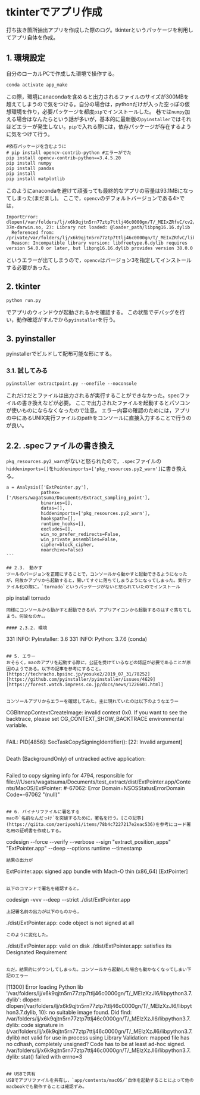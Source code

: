 # tkinterでアプリ作成 
打ち抜き箇所抽出アプリを作成した際のログ。tkinterというパッケージを利用してアプリ自体を作成。
 
## 1. 環境設定
自分のローカルPCで作成した環境で操作する。 
```
conda activate app_make
``` 
この際，環境にanacondaを含めると出力されるファイルのサイズが300MBを超えてしまうので気をつける。自分の場合は，pythonだけが入った空っぽの仮想環境を作り，必要パッケージを都度`pip`でインストールした。
巷では`numpy`加える場合はなんたらという話が多いが，基本的に最新版の`pyinstaller`ではそれほどエラーが発生しない。`pip`で入れる際には，依存パッケージが存在するように気をつけて行う。 
```
#依存パッケージを含むように
# pip install opencv-contrib-python #エラーがでた 
pip install opencv-contrib-python==3.4.5.20
pip install numpy
pip install pandas
pip install 
pip install matplotlib
```
このようにanacondaを避けて頑張っても最終的なアプリの容量は93.1MBになってしまった(まだまし)。
ここで，`opencv`のデフォルトバージョンである4>では，
```
ImportError: dlopen(/var/folders/lj/x6k9qjtn5rn77ztp7ttlj46c0000gn/T/_MEIxZRfvC/cv2/cv2.cpython-37m-darwin.so, 2): Library not loaded: @loader_path/libpng16.16.dylib
  Referenced from: /private/var/folders/lj/x6k9qjtn5rn77ztp7ttlj46c0000gn/T/_MEIxZRfvC/libfreetype.6.dylib
  Reason: Incompatible library version: libfreetype.6.dylib requires version 54.0.0 or later, but libpng16.16.dylib provides version 38.0.0
```
というエラーが出てしまうので，`opencv`はバージョン3を指定してインストールする必要があった。

## 2. tkinter
```
python run.py
```
でアプリのウィンドウが起動されるかを確認する。
この状態でデバッグを行い，動作確認がすんでから`pyinstaller`を行う。

## 3. pyinstaller 
pyinstallerでビルドして配布可能な形にする。 

### 3.1. 試してみる
```
pyinstaller extractpoint.py --onefile --noconsole
``` 
これだけだとファイルは出力されるが実行することができなかった。specファイルの書き換えなどが必要。 
ここで出力されたファイルを起動するとパソコンが使いものにならなくなったので注意。
エラー内容の確認のためには，アプリの中にあるUNIX実行ファイルのpathをコンソールに直接入力することで行うのが良い。

## 2.2. .specファイルの書き換え 
`pkg_resources.py2_warn`がないと怒られたので，`.spec`ファイルの`hiddenimports=[]`を`hiddenimports=['pkg_resources.py2_warn']`に書き換える。
```
a = Analysis(['ExtPointer.py'],
             pathex=['/Users/wagatsuma/Documents/Extract_sampling_point'],
             binaries=[],
             datas=[],
             hiddenimports=['pkg_resources.py2_warn'],
             hookspath=[],
             runtime_hooks=[],
             excludes=[],
             win_no_prefer_redirects=False,
             win_private_assemblies=False,
             cipher=block_cipher,
             noarchive=False)
```　

## 2.3.　動かす　
ツールのバージョンを正確にすることで，コンソールから動かすと起動できるようになったが，何故かアプリから起動すると，開いてすぐに落ちてしまうようになってしまった。実行ファイル化の際に，`tornado`というパッケージがないと怒られていたのでインストール
```
pip install tornado
```
同様にコンソールから動かすと起動できるが，アプリアイコンから起動するのはすぐ落ちてしまう。何故なのか。。

#### 2.3.2. 環境 
```
331 INFO: PyInstaller: 3.6
331 INFO: Python: 3.7.6 (conda)
```

## 5. エラー 
おそらく，macのアプリを起動する際に，公証を受けているなどの認証が必要であることが原因のようである。以下の記事を参考にすること。
[https://techracho.bpsinc.jp/yosuke2/2019_07_31/78252]
[https://github.com/pyinstaller/pyinstaller/issues/4629]
[https://forest.watch.impress.co.jp/docs/news/1226601.html]


コンソールアプリからエラーを確認してみた。主に現れていたのは以下のようなエラー

```
CGBitmapContextCreateImage: invalid context 0x0. If you want to see the backtrace, please set CG_CONTEXT_SHOW_BACKTRACE environmental variable.
``` 

``` 
FAIL: PID[4856]: SecTaskCopySigningIdentifier(): [22: Invalid argument]
```

```
Death (BackgroundOnly) of untracked active application: <private>
``` 

```
Failed to copy signing info for 4794, responsible for file:///Users/wagatsuma/Documents/test_extract/dist/ExtPointer.app/Contents/MacOS/ExtPointer: #-67062: Error Domain=NSOSStatusErrorDomain Code=-67062 "(null)"
```

## 6. バイナリファイルに署名する　
macの`名前なんだっけ`を突破するために，署名を行う。[この記事](https://qiita.com/zeriyoshi/items/78b4c7227217e2eac536)を参考にコード署名用の証明書を作成しする。

```
codesign --force --verify --verbose --sign "extract_position_apps" "ExtPointer.app" --deep --options runtime --timestamp
``` 
結果の出力が 
```
ExtPointer.app: signed app bundle with Mach-O thin (x86_64) [ExtPointer]
``` 

以下のコマンドで署名を確認すると，
```
codesign -vvv --deep --strict ./dist/ExtPointer.app
```
上記署名前の出力が以下のものから，
```
./dist/ExtPointer.app: code object is not signed at all
```
このように変化した。
```
./dist/ExtPointer.app: valid on disk
./dist/ExtPointer.app: satisfies its Designated Requirement
```

ただ，結果的にダウンしてしまった。コンソールから起動した場合も動かなくなってしまい下記のエラー 
```
[11300] Error loading Python lib '/var/folders/lj/x6k9qjtn5rn77ztp7ttlj46c0000gn/T/_MEIzXzJl6/libpython3.7.dylib': dlopen: dlopen(/var/folders/lj/x6k9qjtn5rn77ztp7ttlj46c0000gn/T/_MEIzXzJl6/libpython3.7.dylib, 10): no suitable image found.  Did find:
	/var/folders/lj/x6k9qjtn5rn77ztp7ttlj46c0000gn/T/_MEIzXzJl6/libpython3.7.dylib: code signature in (/var/folders/lj/x6k9qjtn5rn77ztp7ttlj46c0000gn/T/_MEIzXzJl6/libpython3.7.dylib) not valid for use in process using Library Validation: mapped file has no cdhash, completely unsigned? Code has to be at least ad-hoc signed.
	/var/folders/lj/x6k9qjtn5rn77ztp7ttlj46c0000gn/T/_MEIzXzJl6/libpython3.7.dylib: stat() failed with errno=3
  ``` 

## USBで共有　
USBでアプリファイルを共有し，`app/contents/macOS/`自体を起動することによって他のmacbookでも動作することは確認ずみ。